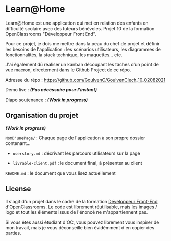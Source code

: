 # Learn@Home

Learn@Home est une application qui met en relation des enfants en difficulté scolaire avec des tuteurs bénévoles. Projet 10 de la formation OpenClassrooms "Développeur Front End".

Pour ce projet, je dois me mettre dans la peau du chef de projet et définir les besoins de l'application : les scénarios utilisateurs, les diagrammes de fonctionnalités, la stack technique, les maquettes... etc.

J'ai également dû réaliser un kanban découpant les tâches d'un point de vue macron, directement dans le Github Project de ce répo.

Adresse du répo : https://github.com/GoulvenC/GoulvenClech_10_02082021

Démo live : ***(Pas nécéssaire pour l'instant)***

Diapo soutenance : ***(Work in progress)***

## Organisation du projet

***(Work in progress)***

`NomD'unePage/` : Chaque page de l'application à son propre dossier contenant...

- `userstory.md` : décrivant les parcours utilisateurs sur la page

- `livrable-client.pdf` : le document final, à présenter au client

`README.md` : le document que vous lisez actuellement

## License 

Il s'agit d'un projet dans le cadre de la formation [Développeur Front-End](https://openclassrooms.com/fr/paths/314-developpeur-front-end) d'OpenClassrooms. Le code est librement réutilisable, mais les images / logo et tout les éléments issus de l'énoncé ne m'appartiennent pas.

Si vous êtes aussi étudiant d'OC, vous pouvez librement vous inspirer de mon travail, mais je vous déconseille bien évidémment d'en copier des parties.
